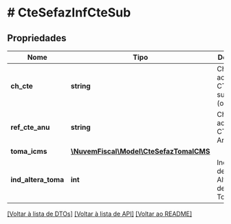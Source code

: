 # # CteSefazInfCteSub

## Propriedades

Nome | Tipo | Descrição | Comentários
------------ | ------------- | ------------- | -------------
**ch_cte** | **string** | Chave de acesso do CT-e a ser substituído (original). |
**ref_cte_anu** | **string** | Chave de acesso do CT-e de Anulação. | [optional]
**toma_icms** | [**\NuvemFiscal\Model\CteSefazTomaICMS**](CteSefazTomaICMS.md) |  | [optional]
**ind_altera_toma** | **int** | Indicador de CT-e Alteração de Tomador. | [optional]

[[Voltar à lista de DTOs]](../../README.md#models) [[Voltar à lista de API]](../../README.md#endpoints) [[Voltar ao README]](../../README.md)

